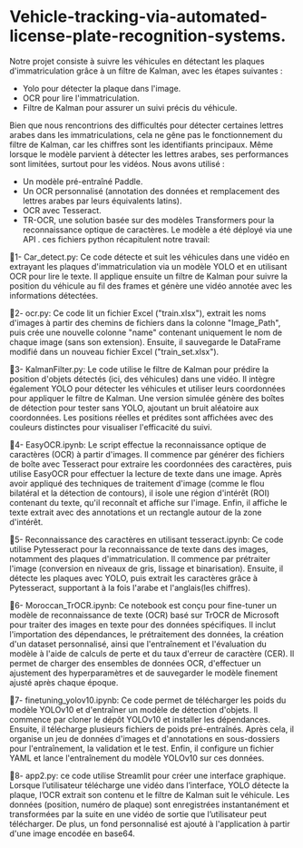 # Vehicle-tracking-via-automated-license-plate-recognition-systems.
Notre projet consiste à suivre les véhicules en détectant les plaques d'immatriculation grâce à un filtre de Kalman, avec les étapes suivantes :
- Yolo pour détecter la plaque dans l'image.
- OCR pour lire l'immatriculation.
- Filtre de Kalman pour assurer un suivi précis du véhicule.

Bien que nous rencontrions des difficultés pour détecter certaines lettres arabes dans les immatriculations, cela ne gêne pas le fonctionnement du filtre de Kalman, car les chiffres sont les identifiants principaux. Même lorsque le modèle parvient à détecter les lettres arabes, ses performances sont limitées, surtout pour les vidéos. Nous avons utilisé :
- Un modèle pré-entraîné Paddle.
- Un OCR personnalisé (annotation des données et remplacement des lettres arabes par leurs équivalents latins).
- OCR avec Tesseract.
- TR-OCR, une solution basée sur des modèles Transformers pour la reconnaissance optique de caractères.
Le modèle a été déployé via une API .
ces fichiers python récapitulent notre travail:

🔹1- Car_detect.py:
Ce code détecte et suit les véhicules dans une vidéo en extrayant les plaques d'immatriculation via un modèle YOLO et en utilisant OCR pour lire le texte. Il applique ensuite un filtre de Kalman pour suivre la position du véhicule au fil des frames et génère une vidéo annotée avec les informations détectées.

🔹2- ocr.py:
Ce code lit un fichier Excel ("train.xlsx"), extrait les noms d'images à partir des chemins de fichiers dans la colonne "Image_Path", puis crée une nouvelle colonne "name" contenant uniquement le nom de chaque image (sans son extension). Ensuite, il sauvegarde le DataFrame modifié dans un nouveau fichier Excel ("train_set.xlsx").


🔹3- KalmanFilter.py:
Le code utilise le filtre de Kalman pour prédire la position d'objets détectés (ici, des véhicules) dans une vidéo. Il intègre également YOLO pour détecter les véhicules et utiliser leurs coordonnées pour appliquer le filtre de Kalman. Une version simulée génère des boîtes de détection pour tester sans YOLO, ajoutant un bruit aléatoire aux coordonnées. Les positions réelles et prédites sont affichées avec des couleurs distinctes pour visualiser l'efficacité du suivi.

🔹4- EasyOCR.ipynb:
Le script effectue la reconnaissance optique de caractères (OCR) à partir d'images. Il commence par générer des fichiers de boîte avec Tesseract pour extraire les coordonnées des caractères, puis utilise EasyOCR pour effectuer la lecture de texte dans une image. Après avoir appliqué des techniques de traitement d'image (comme le flou bilatéral et la détection de contours), il isole une région d'intérêt (ROI) contenant du texte, qu'il reconnaît et affiche sur l'image. Enfin, il affiche le texte extrait avec des annotations et un rectangle autour de la zone d'intérêt.

🔹5- Reconnaissance des caractères en utilisant tesseract.ipynb:
Ce code utilise Pytesseract pour la reconnaissance de texte dans des images, notamment des plaques d'immatriculation. Il commence par prétraiter l'image (conversion en niveaux de gris, lissage et binarisation). Ensuite, il détecte les plaques avec YOLO, puis extrait les caractères grâce à Pytesseract, supportant à la fois l'arabe et l'anglais(les chiffres).

🔹6- Moroccan_TrOCR.ipynb:
Ce notebook est conçu pour fine-tuner un modèle de reconnaissance de texte (OCR) basé sur TrOCR de Microsoft pour traiter des images en texte pour des données spécifiques. Il inclut l'importation des dépendances, le prétraitement des données, la création d'un dataset personnalisé, ainsi que l'entraînement et l'évaluation du modèle à l'aide de calculs de perte et du taux d'erreur de caractère (CER). Il permet de charger des ensembles de données OCR, d'effectuer un ajustement des hyperparamètres et de sauvegarder le modèle finement ajusté après chaque époque.

🔹7- finetuning_yolov10.ipynb: 
Ce code permet de télécharger les poids du modèle YOLOv10 et d'entraîner un modèle de détection d'objets. Il commence par cloner le dépôt YOLOv10 et installer les dépendances. Ensuite, il télécharge plusieurs fichiers de poids pré-entraînés. Après cela, il organise un jeu de données d'images et d'annotations en sous-dossiers pour l'entraînement, la validation et le test. Enfin, il configure un fichier YAML et lance l'entraînement du modèle YOLOv10 sur ces données.

🔹8- app2.py:
ce code utilise Streamlit pour créer une interface graphique. Lorsque l’utilisateur télécharge une vidéo dans l’interface, YOLO détecte la plaque, l’OCR extrait son contenu et le filtre de Kalman suit le véhicule. Les données (position, numéro de plaque) sont enregistrées instantanément et transformées par la suite en une vidéo de sortie que l’utilisateur peut télécharger. De plus, un fond personnalisé est ajouté à l'application à partir d'une image encodée en base64.
